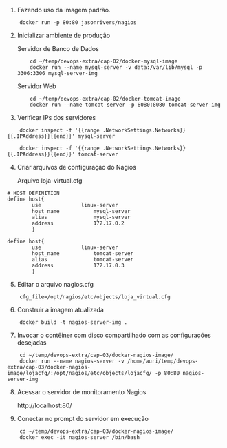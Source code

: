 1) Fazendo uso da imagem padrão.
```
	docker run -p 80:80 jasonrivers/nagios
```

2) Inicializar ambiente de produção

	Servidor de Banco de Dados
	```
		cd ~/temp/devops-extra/cap-02/docker-mysql-image
		docker run --name mysql-server -v data:/var/lib/mysql -p 3306:3306 mysql-server-img
	```
	Servidor Web
	```
		cd ~/temp/devops-extra/cap-02/docker-tomcat-image
		docker run --name tomcat-server -p 8080:8080 tomcat-server-img
	```

3) Verificar IPs dos servidores
```
	docker inspect -f '{{range .NetworkSettings.Networks}}{{.IPAddress}}{{end}}' mysql-server

	docker inspect -f '{{range .NetworkSettings.Networks}}{{.IPAddress}}{{end}}' tomcat-server
```

4) Criar arquivos de configuração do Nagios

	Arquivo loja-virtual.cfg

```
# HOST DEFINITION
define host{
        use				linux-server
        host_name 			mysql-server
        alias				mysql-server
        address				172.17.0.2
        }

define host{
        use				linux-server
        host_name 			tomcat-server
        alias				tomcat-server
        address				172.17.0.3
        }
```

5) Editar o arquivo nagios.cfg

```
	cfg_file=/opt/nagios/etc/objects/loja_virtual.cfg
```

6) Construir a imagem atualizada

```
	docker build -t nagios-server-img .
```

7) Invocar o contêiner com disco compartilhado com as configurações desejadas

```
	cd ~/temp/devops-extra/cap-03/docker-nagios-image/
	docker run --name nagios-server -v /home/auri/temp/devops-extra/cap-03/docker-nagios-image/lojacfg/:/opt/nagios/etc/objects/lojacfg/ -p 80:80 nagios-server-img
```

8) Acessar o servidor de monitoramento Nagios 
	
	http://localhost:80/

9) Conectar no prompt do servidor em execução

```
	cd ~/temp/devops-extra/cap-03/docker-nagios-image/
	docker exec -it nagios-server /bin/bash
```
